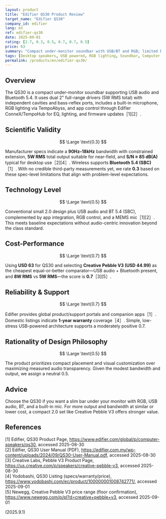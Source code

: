 ```yaml
---
layout: product
title: "Edifier QS30 Product Review"
target_name: "Edifier QS30"
company_id: edifier
lang: en
ref: edifier-qs30
date: 2025-09-01
rating: [2.7, 0.3, 0.5, 0.7, 0.7, 0.5]
price: 63
summary: "Compact under-monitor soundbar with USB/BT and RGB; limited bandwidth and output"
tags: [Desktop speakers, USB powered, RGB lighting, Soundbar, Computer speakers]
permalink: /products/en/edifier-qs30/
---
```


## Overview

The QS30 is a compact under-monitor soundbar supporting USB audio and Bluetooth 5.4. It uses dual 2" full-range drivers (5W RMS total) with independent cavities and bass-reflex ports, includes a built-in microphone, RGB lighting via TempoAbyss, and app control through Edifier ConneX/TempoHub for EQ, lighting, and firmware updates［1][2］.

## Scientific Validity

$$ \Large \text{0.3} $$

Manufacturer specs indicate a **90Hz–18kHz** bandwidth with constrained extension, **5W RMS** total output suitable for near-field, and **S/N ≥ 85 dB(A)** typical for desktop use［2][4］. Wireless supports **Bluetooth 5.4 (SBC)**［1］. With no credible third-party measurements yet, we rate **0.3** based on these spec-level limitations that align with problem-level expectations.

## Technology Level

$$ \Large \text{0.5} $$

Conventional small 2.0 design plus USB audio and BT 5.4 (SBC), complemented by app integration, RGB control, and a MEMS mic［1][2］. This meets baseline expectations without audio-centric innovation beyond the class standard.

## Cost-Performance

$$ \Large \text{0.7} $$

Using **USD 63** for QS30 and selecting **Creative Pebble V3 (USD 44.99)** as the cheapest equal-or-better comparator—USB audio + Bluetooth present, and **8W RMS** vs **5W RMS**—the score is **0.7**［3][5］.

## Reliability & Support

$$ \Large \text{0.7} $$

Edifier provides global product/support portals and companion apps［1］. Domestic listings indicate **1-year warranty** coverage［4］. Simple, low-stress USB-powered architecture supports a moderately positive 0.7.

## Rationality of Design Philosophy

$$ \Large \text{0.5} $$

The product prioritizes compact placement and visual customization over maximizing measured audio transparency. Given the modest bandwidth and output, we assign a neutral 0.5.

## Advice

Choose the QS30 if you want a slim bar under your monitor with RGB, USB audio, BT, and a built-in mic. For more output and bandwidth at similar or lower cost, a compact 2.0 set like Creative Pebble V3 offers stronger value.

## References

[1] Edifier, QS30 Product Page, https://www.edifier.com/global/p/computer-speakers/qs30, accessed 2025-08-30  
[2] Edifier, QS30 User Manual (PDF), https://edifier.com.my/wp-content/uploads/2024/09/QS30-User-Manual.pdf, accessed 2025-08-30  
[3] Creative Labs, Pebble V3 Product Page, https://us.creative.com/p/speakers/creative-pebble-v3, accessed 2025-08-30  
[4] Yodobashi, QS30 Listing (specs/warranty/price), https://www.yodobashi.com/ec/product/100000001008742771/, accessed 2025-09-01  
[5] Newegg, Creative Pebble V3 price range (floor confirmation), https://www.newegg.com/p/pl?d=creative+pebble+v3, accessed 2025-09-01  

(2025.9.1)

